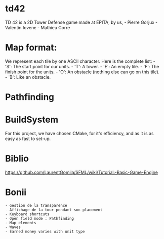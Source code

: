 # td42

TD 42 is a 2D Tower Defense game made at EPITA, by us,
    - Pierre Gorjux
    - Valentin Iovene
    - Mathieu Corre


# Map format:

We represent each tile by one ASCII character.
Here is the complete list:
    - 'S': The start point for our units.
    - 'T': A tower.
    - 'E': An empty tile.
    - 'F': The finish point for the units.
    - 'O': An obstacle (nothing else can go on this tile).
    - 'B': Like an obstacle.

# Pathfinding



# BuildSystem

For this project, we have chosen CMake, for it's efficiency, and as it is as
easy as fast to set-up.

# Biblio

https://github.com/LaurentGomila/SFML/wiki/Tutorial:-Basic-Game-Engine

# Bonii

    - Gestion de la transparence
    - Affichage de la tour pendant son placement
    - Keyboard shortcuts
    - Open field mode : Pathfinding
    - Map elements
    - Waves
    - Earned money varies with unit type
